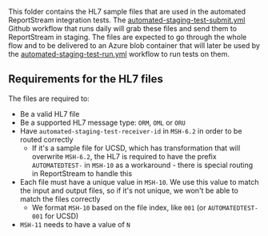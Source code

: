 This folder contains the HL7 sample files that are used in the automated ReportStream
integration tests. The [automated-staging-test-submit.yml](/.github/workflows/automated-staging-test-submit.yml)
Github workflow that runs daily will grab these files and send them to ReportStream in staging.
The files are expected to go through the whole flow and to be delivered to an Azure blob
container that will later be used by the
[automated-staging-test-run.yml](/.github/workflows/automated-staging-test-run.yml) workflow to run tests on them.

## Requirements for the HL7 files

The files are required to:

- Be a valid HL7 file
- Be a supported HL7 message type: `ORM`, `OML` or `ORU`
- Have `automated-staging-test-receiver-id` in `MSH-6.2` in order to be routed correctly
  - If it's a sample file for UCSD, which has transformation that will overwrite `MSH-6.2`, the HL7 is required to have the prefix `AUTOMATEDTEST-` in `MSH-10` as a workaround - there is special routing in ReportStream to handle this
- Each file must have a unique value in `MSH-10`. We use this value to match the input and output files, so if it's not unique, we won't be able to match the files correctly
  - We format `MSH-10` based on the file index, like `001` (or `AUTOMATEDTEST-001` for UCSD)
- `MSH-11` needs to have a value of `N`
